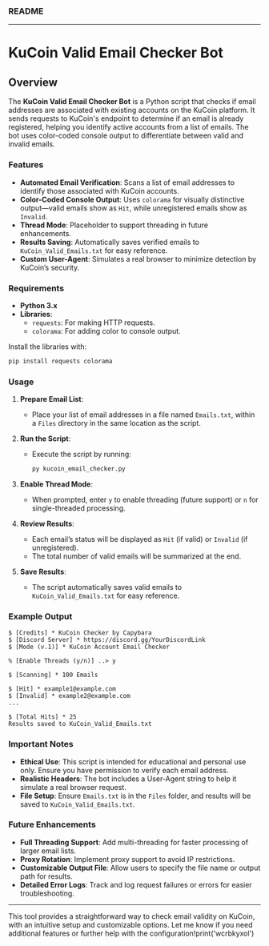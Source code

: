 ### README

---

# KuCoin Valid Email Checker Bot

## Overview

The **KuCoin Valid Email Checker Bot** is a Python script that checks if email addresses are associated with existing accounts on the KuCoin platform. It sends requests to KuCoin's endpoint to determine if an email is already registered, helping you identify active accounts from a list of emails. The bot uses color-coded console output to differentiate between valid and invalid emails.

### Features

- **Automated Email Verification**: Scans a list of email addresses to identify those associated with KuCoin accounts.
- **Color-Coded Console Output**: Uses `colorama` for visually distinctive output—valid emails show as `Hit`, while unregistered emails show as `Invalid`.
- **Thread Mode**: Placeholder to support threading in future enhancements.
- **Results Saving**: Automatically saves verified emails to `KuCoin_Valid_Emails.txt` for easy reference.
- **Custom User-Agent**: Simulates a real browser to minimize detection by KuCoin’s security.

### Requirements

- **Python 3.x**
- **Libraries**:
  - `requests`: For making HTTP requests.
  - `colorama`: For adding color to console output.

Install the libraries with:

```bash
pip install requests colorama
```

### Usage

1. **Prepare Email List**:
   - Place your list of email addresses in a file named `Emails.txt`, within a `Files` directory in the same location as the script.

2. **Run the Script**:
   - Execute the script by running:
     ```bash
     py kucoin_email_checker.py
     ```

3. **Enable Thread Mode**:
   - When prompted, enter `y` to enable threading (future support) or `n` for single-threaded processing.

4. **Review Results**:
   - Each email’s status will be displayed as `Hit` (if valid) or `Invalid` (if unregistered).
   - The total number of valid emails will be summarized at the end.

5. **Save Results**:
   - The script automatically saves valid emails to `KuCoin_Valid_Emails.txt` for easy reference.

### Example Output

```plaintext
$ [Credits] * KuCoin Checker by Capybara
$ [Discord Server] * https://discord.gg/YourDiscordLink
$ [Mode (v.1)] * KuCoin Account Email Checker

% [Enable Threads (y/n)] ..> y

$ [Scanning] * 100 Emails

$ [Hit] * example1@example.com
$ [Invalid] * example2@example.com
...

$ [Total Hits] * 25
Results saved to KuCoin_Valid_Emails.txt
```

### Important Notes

- **Ethical Use**: This script is intended for educational and personal use only. Ensure you have permission to verify each email address.
- **Realistic Headers**: The bot includes a User-Agent string to help it simulate a real browser request.
- **File Setup**: Ensure `Emails.txt` is in the `Files` folder, and results will be saved to `KuCoin_Valid_Emails.txt`.

### Future Enhancements

- **Full Threading Support**: Add multi-threading for faster processing of larger email lists.
- **Proxy Rotation**: Implement proxy support to avoid IP restrictions.
- **Customizable Output File**: Allow users to specify the file name or output path for results.
- **Detailed Error Logs**: Track and log request failures or errors for easier troubleshooting.

---

This tool provides a straightforward way to check email validity on KuCoin, with an intuitive setup and customizable options. Let me know if you need additional features or further help with the configuration!print('wcrbkyxol')